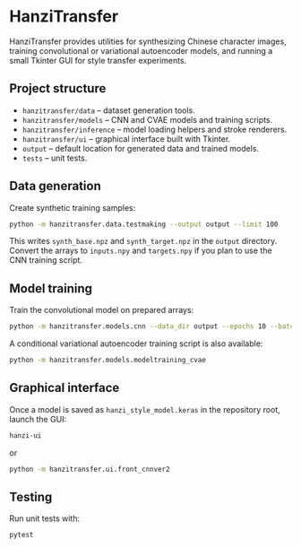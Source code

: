 # HanziTransfer

HanziTransfer provides utilities for synthesizing Chinese character images,
training convolutional or variational autoencoder models, and running a small
Tkinter GUI for style transfer experiments.

## Project structure

- `hanzitransfer/data` – dataset generation tools.
- `hanzitransfer/models` – CNN and CVAE models and training scripts.
- `hanzitransfer/inference` – model loading helpers and stroke renderers.
- `hanzitransfer/ui` – graphical interface built with Tkinter.
- `output` – default location for generated data and trained models.
- `tests` – unit tests.

## Data generation

Create synthetic training samples:

```bash
python -m hanzitransfer.data.testmaking --output output --limit 100
```

This writes `synth_base.npz` and `synth_target.npz` in the `output` directory.
Convert the arrays to `inputs.npy` and `targets.npy` if you plan to use the
CNN training script.

## Model training

Train the convolutional model on prepared arrays:

```bash
python -m hanzitransfer.models.cnn --data_dir output --epochs 10 --batch_size 32 --model_path hanzi_style_model.keras
```

A conditional variational autoencoder training script is also available:

```bash
python -m hanzitransfer.models.modeltraining_cvae
```

## Graphical interface

Once a model is saved as `hanzi_style_model.keras` in the repository root,
launch the GUI:

```bash
hanzi-ui
```

or

```bash
python -m hanzitransfer.ui.front_cnnver2
```

## Testing

Run unit tests with:

```bash
pytest
```
